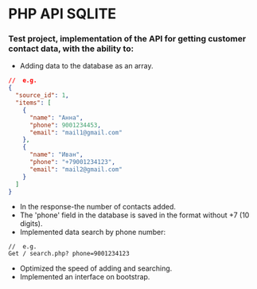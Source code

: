 # PHP API SQLITE
### Test project, implementation of the API for getting customer contact data, with the ability to:
 - Adding data to the database as an array.
 ```json
//  e.g.
 {
   "source_id": 1,
   "items": [
     {
       "name": "Анна",
       "phone": 9001234453,
       "email": "mail1@gmail.com"
     },
     {
       "name": "Иван",
       "phone": "+79001234123",
       "email": "mail2@gmail.com"
     }
   ]
 }  
``` 
 - In the response-the number of contacts added.
 - The 'phone' field in the database is saved in the format without +7 (10 digits).
 - Implemented data search by phone number:
```
//  e.g.
Get / search.php? phone=9001234123
```
 - Optimized the speed of adding and searching.
 - Implemented an interface on bootstrap.